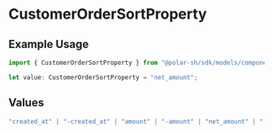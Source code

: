 # CustomerOrderSortProperty

## Example Usage

```typescript
import { CustomerOrderSortProperty } from "@polar-sh/sdk/models/components/customerordersortproperty.js";

let value: CustomerOrderSortProperty = "net_amount";
```

## Values

```typescript
"created_at" | "-created_at" | "amount" | "-amount" | "net_amount" | "-net_amount" | "product" | "-product" | "subscription" | "-subscription"
```